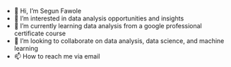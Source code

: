 - 👋 Hi, I’m Segun Fawole
- 👀 I’m interested in data analysis opportunities and insights
- 🌱 I’m currently learning data analysis from a google professional certificate course
- 💞️ I’m looking to collaborate on data analysis, data science, and machine learning
- 📫 How to reach me via email

<!---
SegT121/SegT121 is a ✨ special ✨ repository because its `README.md` (this file) appears on your GitHub profile.
You can click the Preview link to take a look at your changes.
--->
